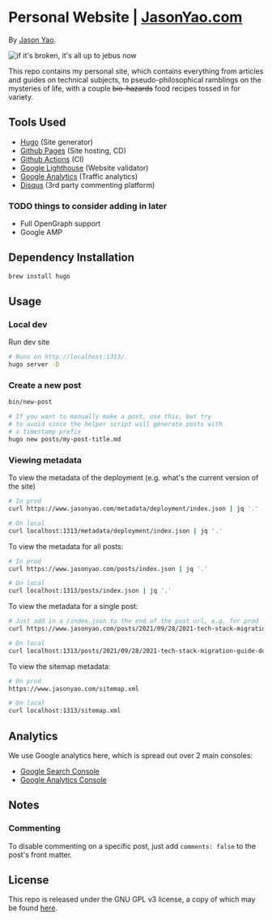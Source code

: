 # Personal Website | [JasonYao.com](https://www.jasonyao.com)
By [Jason Yao](https://github.com/JasonYao/).

![if it's broken, it's all up to jebus now](https://github.com/JasonYao/JasonYao.github.io/actions/workflows/main.yml/badge.svg?branch=source)

This repo contains my personal site, which contains everything from
articles and guides on technical subjects, to pseudo-philosophical
ramblings on the mysteries of life, with a couple ~~bio-hazards~~
food recipes tossed in for variety.

## Tools Used
- [Hugo](https://gohugo.io/) (Site generator)
- [Github Pages](https://pages.github.com/) (Site hosting, CD)
- [Github Actions](https://github.com/features/actions) (CI)
- [Google Lighthouse](#https://developers.google.com/web/tools/lighthouse/) (Website validator)
- [Google Analytics](https://analytics.google.com/) (Traffic analytics)
- [Disqus](https://disqus.com/) (3rd party commenting platform)

### TODO things to consider adding in later
- Full OpenGraph support
- Google AMP

## Dependency Installation
```sh
brew install hugo
```

## Usage
### Local dev
Run dev site
```sh
# Runs on http://localhost:1313/.
hugo server -D
```

### Create a new post
```sh
bin/new-post

# If you want to manually make a post, use this, but try
# to avoid since the helper script will generate posts with
# a timestamp prefix
hugo new posts/my-post-title.md
```

### Viewing metadata
To view the metadata of the deployment (e.g. what's the current version of the site)

```sh
# In prod
curl https://www.jasonyao.com/metadata/deployment/index.json | jq '.'

# On local
curl localhost:1313/metadata/deployment/index.json | jq '.'
```

To view the metadata for all posts:

```sh
# In prod
curl https://www.jasonyao.com/posts/index.json | jq '.'

# On local
curl localhost:1313/posts/index.json | jq '.'
```

To view the metadata for a single post:
```sh
# Just add in a /index.json to the end of the post url, e.g. for prod
curl https://www.jasonyao.com/posts/2021/09/28/2021-tech-stack-migration-guide-domains/index.json | jq '.'

# On local
curl localhost:1313/posts/2021/09/28/2021-tech-stack-migration-guide-domains/index.json | jq '.'
```

To view the sitemap metadata:
```sh
# On prod
https://www.jasonyao.com/sitemap.xml

# On local
curl localhost:1313/sitemap.xml
```

## Analytics
We use Google analytics here, which is spread out over 2 main consoles:
- [Google Search Console](https://search.google.com/search-console?utm_source=about-page&resource_id=https://www.jasonyao.com/)
- [Google Analytics Console](https://analytics.google.com/analytics/web/#/a99838993w146543783p151312757/admin/property/settings)

## Notes
### Commenting
To disable commenting on a specific post,
just add `comments: false` to the post's
front matter.

## License
This repo is released under the GNU GPL v3 license,
a copy of which may be found [here](LICENSE).
